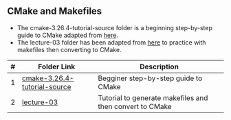 ## CMake and Makefiles

- The cmake-3.26.4-tutorial-source folder is a beginning step-by-step guide to CMake adapted from [here](https://cmake.org/cmake/help/latest/guide/tutorial/).
- The lecture-03 folder has been adapted from [here](https://github.com/cme212/course/tree/master/notes/lecture-03) to practice with makefiles then converting to CMake.

|  #  | Folder Link                                                  |  Description                                            |
|:---:| -------------------------------------------------------------| ------------------------------------------------------- |
|  1  | [cmake-3.26.4-tutorial-source](cmake-3.26.4-tutorial-source) | Begginer step-by-step guide to CMake                    |
|  2  | [lecture-03](lecture-03)                                     | Tutorial to generate makefiles and then convert to CMake|
